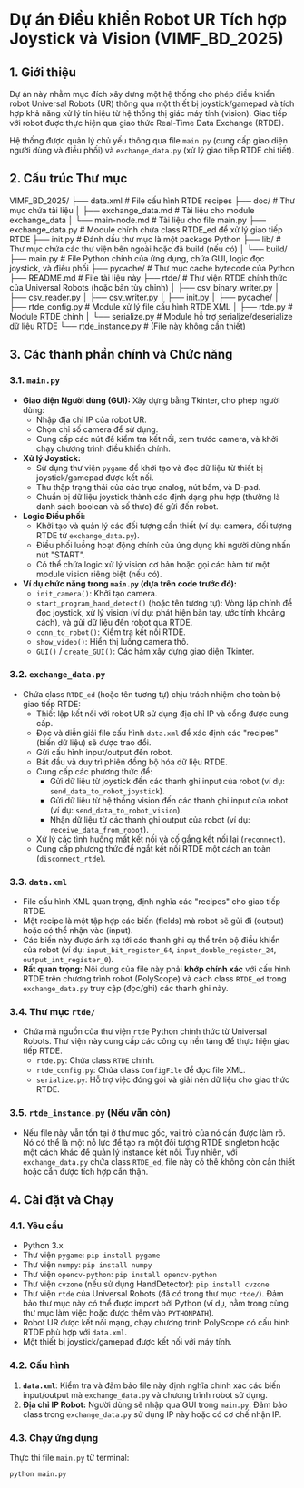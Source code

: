 # Dự án Điều khiển Robot UR Tích hợp Joystick và Vision (VIMF_BD_2025)

## 1. Giới thiệu

Dự án này nhằm mục đích xây dựng một hệ thống cho phép điều khiển robot Universal Robots (UR) thông qua một thiết bị joystick/gamepad và tích hợp khả năng xử lý tín hiệu từ hệ thống thị giác máy tính (vision). Giao tiếp với robot được thực hiện qua giao thức Real-Time Data Exchange (RTDE).

Hệ thống được quản lý chủ yếu thông qua file `main.py` (cung cấp giao diện người dùng và điều phối) và `exchange_data.py` (xử lý giao tiếp RTDE chi tiết).

## 2. Cấu trúc Thư mục
VIMF_BD_2025/
├── data.xml # File cấu hình RTDE recipes
├── doc/ # Thư mục chứa tài liệu
│ ├── exchange_data.md # Tài liệu cho module exchange_data
│ └── main-node.md # Tài liệu cho file main.py
├── exchange_data.py # Module chính chứa class RTDE_ed để xử lý giao tiếp RTDE
├── init.py # Đánh dấu thư mục là một package Python
├── lib/ # Thư mục chứa các thư viện bên ngoài hoặc đã build (nếu có)
│ └── build/
├── main.py # File Python chính của ứng dụng, chứa GUI, logic đọc joystick, và điều phối
├── pycache/ # Thư mục cache bytecode của Python
├── README.md # File tài liệu này
├── rtde/ # Thư viện RTDE chính thức của Universal Robots (hoặc bản tùy chỉnh)
│ ├── csv_binary_writer.py
│ ├── csv_reader.py
│ ├── csv_writer.py
│ ├── init.py
│ ├── pycache/
│ ├── rtde_config.py # Module xử lý file cấu hình RTDE XML
│ ├── rtde.py # Module RTDE chính
│ └── serialize.py # Module hỗ trợ serialize/deserialize dữ liệu RTDE
└── rtde_instance.py # (File này không cần thiết)


## 3. Các thành phần chính và Chức năng

### 3.1. `main.py`
*   **Giao diện Người dùng (GUI):** Xây dựng bằng Tkinter, cho phép người dùng:
    *   Nhập địa chỉ IP của robot UR.
    *   Chọn chỉ số camera để sử dụng.
    *   Cung cấp các nút để kiểm tra kết nối, xem trước camera, và khởi chạy chương trình điều khiển chính.
*   **Xử lý Joystick:**
    *   Sử dụng thư viện `pygame` để khởi tạo và đọc dữ liệu từ thiết bị joystick/gamepad được kết nối.
    *   Thu thập trạng thái của các trục analog, nút bấm, và D-pad.
    *   Chuẩn bị dữ liệu joystick thành các định dạng phù hợp (thường là danh sách boolean và số thực) để gửi đến robot.
*   **Logic Điều phối:**
    *   Khởi tạo và quản lý các đối tượng cần thiết (ví dụ: camera, đối tượng RTDE từ `exchange_data.py`).
    *   Điều phối luồng hoạt động chính của ứng dụng khi người dùng nhấn nút "START".
    *   Có thể chứa logic xử lý vision cơ bản hoặc gọi các hàm từ một module vision riêng biệt (nếu có).
*   **Ví dụ chức năng trong `main.py` (dựa trên code trước đó):**
    *   `init_camera()`: Khởi tạo camera.
    *   `start_program_hand_detect()` (hoặc tên tương tự): Vòng lặp chính để đọc joystick, xử lý vision (ví dụ: phát hiện bàn tay, ước tính khoảng cách), và gửi dữ liệu đến robot qua RTDE.
    *   `conn_to_robot()`: Kiểm tra kết nối RTDE.
    *   `show_video()`: Hiển thị luồng camera thô.
    *   `GUI()` / `create_GUI()`: Các hàm xây dựng giao diện Tkinter.

### 3.2. `exchange_data.py`
*   Chứa class `RTDE_ed` (hoặc tên tương tự) chịu trách nhiệm cho toàn bộ giao tiếp RTDE:
    *   Thiết lập kết nối với robot UR sử dụng địa chỉ IP và cổng được cung cấp.
    *   Đọc và diễn giải file cấu hình `data.xml` để xác định các "recipes" (biến dữ liệu) sẽ được trao đổi.
    *   Gửi cấu hình input/output đến robot.
    *   Bắt đầu và duy trì phiên đồng bộ hóa dữ liệu RTDE.
    *   Cung cấp các phương thức để:
        *   Gửi dữ liệu từ joystick đến các thanh ghi input của robot (ví dụ: `send_data_to_robot_joystick`).
        *   Gửi dữ liệu từ hệ thống vision đến các thanh ghi input của robot (ví dụ: `send_data_to_robot_vision`).
        *   Nhận dữ liệu từ các thanh ghi output của robot (ví dụ: `receive_data_from_robot`).
    *   Xử lý các tình huống mất kết nối và cố gắng kết nối lại (`reconnect`).
    *   Cung cấp phương thức để ngắt kết nối RTDE một cách an toàn (`disconnect_rtde`).

### 3.3. `data.xml`
*   File cấu hình XML quan trọng, định nghĩa các "recipes" cho giao tiếp RTDE.
*   Một recipe là một tập hợp các biến (fields) mà robot sẽ gửi đi (output) hoặc có thể nhận vào (input).
*   Các biến này được ánh xạ tới các thanh ghi cụ thể trên bộ điều khiển của robot (ví dụ: `input_bit_register_64`, `input_double_register_24`, `output_int_register_0`).
*   **Rất quan trọng:** Nội dung của file này phải **khớp chính xác** với cấu hình RTDE trên chương trình robot (PolyScope) và cách class `RTDE_ed` trong `exchange_data.py` truy cập (đọc/ghi) các thanh ghi này.

### 3.4. Thư mục `rtde/`
*   Chứa mã nguồn của thư viện `rtde` Python chính thức từ Universal Robots. Thư viện này cung cấp các công cụ nền tảng để thực hiện giao tiếp RTDE.
    *   `rtde.py`: Chứa class `RTDE` chính.
    *   `rtde_config.py`: Chứa class `ConfigFile` để đọc file XML.
    *   `serialize.py`: Hỗ trợ việc đóng gói và giải nén dữ liệu cho giao thức RTDE.

### 3.5. `rtde_instance.py` (Nếu vẫn còn)
*   Nếu file này vẫn tồn tại ở thư mục gốc, vai trò của nó cần được làm rõ. Nó có thể là một nỗ lực để tạo ra một đối tượng RTDE singleton hoặc một cách khác để quản lý instance kết nối. Tuy nhiên, với `exchange_data.py` chứa class `RTDE_ed`, file này có thể không còn cần thiết hoặc cần được tích hợp cẩn thận.

## 4. Cài đặt và Chạy

### 4.1. Yêu cầu
*   Python 3.x
*   Thư viện `pygame`: `pip install pygame`
*   Thư viện `numpy`: `pip install numpy`
*   Thư viện `opencv-python`: `pip install opencv-python`
*   Thư viện `cvzone` (nếu sử dụng HandDetector): `pip install cvzone`
*   Thư viện `rtde` của Universal Robots (đã có trong thư mục `rtde/`). Đảm bảo thư mục này có thể được import bởi Python (ví dụ, nằm trong cùng thư mục làm việc hoặc được thêm vào `PYTHONPATH`).
*   Robot UR được kết nối mạng, chạy chương trình PolyScope có cấu hình RTDE phù hợp với `data.xml`.
*   Một thiết bị joystick/gamepad được kết nối với máy tính.

### 4.2. Cấu hình
1.  **`data.xml`**: Kiểm tra và đảm bảo file này định nghĩa chính xác các biến input/output mà `exchange_data.py` và chương trình robot sử dụng.
2.  **Địa chỉ IP Robot:** Người dùng sẽ nhập qua GUI trong `main.py`. Đảm bảo class trong `exchange_data.py` sử dụng IP này hoặc có cơ chế nhận IP.

### 4.3. Chạy ứng dụng
Thực thi file `main.py` từ terminal:
```bash
python main.py
